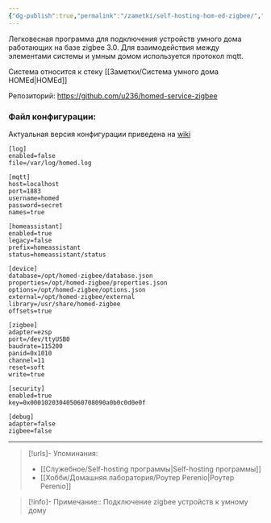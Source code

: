 ```yaml
---
{"dg-publish":true,"permalink":"/zametki/self-hosting-hom-ed-zigbee/","created":"2024-10-01 22:18","updated":"2024-10-01T22:23:40+03:00"}
---
```


Легковесная программа для подключения устройств умного дома работающих на базе zigbee 3.0. Для взаимодействия между элементами системы и умным домом используется протокол mqtt.

Система относится к стеку [[Заметки/Система умного дома HOMEd\|HOMEd]]

Репозиторий: https://github.com/u236/homed-service-zigbee

### Файл конфигурации: 

<div class="transclusion internal-embed is-loaded"><div class="markdown-embed">




Актуальная версия конфигурации приведена на [wiki](https://wiki.homed.dev/page/ZigBee/Configuration)

```shell
[log]
enabled=false
file=/var/log/homed.log

[mqtt]
host=localhost
port=1883
username=homed
password=secret
names=true

[homeassistant]
enabled=true
legacy=false
prefix=homeassistant
status=homeassistant/status

[device]
database=/opt/homed-zigbee/database.json
properties=/opt/homed-zigbee/properties.json
options=/opt/homed-zigbee/options.json
external=/opt/homed-zigbee/external
library=/usr/share/homed-zigbee
offsets=true

[zigbee]
adapter=ezsp
port=/dev/ttyUSB0
baudrate=115200
panid=0x1010
channel=11
reset=soft
write=true

[security]
enabled=true
key=0x000102030405060708090a0b0c0d0e0f

[debug]
adapter=false
zigbee=false

```

</div></div>


---
> [!urls]- Упоминания:
> - [[Служебное/Self-hosting программы\|Self-hosting программы]]
> - [[Хобби/Домашняя лаборатория/Роутер Perenio\|Роутер Perenio]]

> [!info]-
> Примечание:: Подключение zigbee устройств к умному дому
